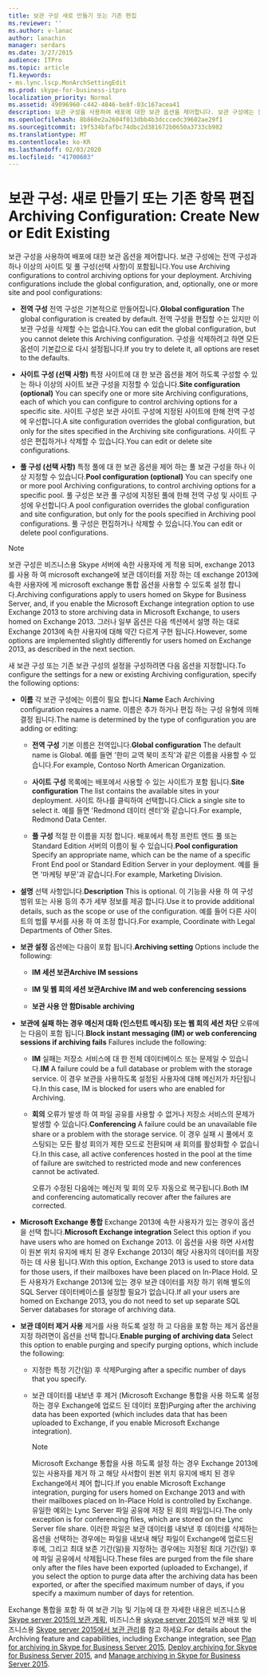 ```yaml
---
title: 보관 구성 새로 만들기 또는 기존 편집
ms.reviewer: ''
ms.author: v-lanac
author: lanachin
manager: serdars
ms.date: 3/27/2015
audience: ITPro
ms.topic: article
f1.keywords:
- ms.lync.lscp.MonArchSettingEdit
ms.prod: skype-for-business-itpro
localization_priority: Normal
ms.assetid: 49096960-c442-4846-be8f-03c167acea41
description: 보관 구성을 사용하여 배포에 대한 보관 옵션을 제어합니다. 보관 구성에는 전역 구성과 하나 이상의 사이트 및 풀 구성(선택 사항)이 포함됩니다.
ms.openlocfilehash: 8b860e2a2604f013dbb4b3dcccedc39602ae29f1
ms.sourcegitcommit: 19f534bfafbc74dbc2d381672b0650a3733cb982
ms.translationtype: MT
ms.contentlocale: ko-KR
ms.lasthandoff: 02/03/2020
ms.locfileid: "41700603"
---
```

# <a name="archiving-configuration-create-new-or-edit-existing"></a><span data-ttu-id="3d4c4-104">보관 구성: 새로 만들기 또는 기존 항목 편집</span><span class="sxs-lookup"><span data-stu-id="3d4c4-104">Archiving Configuration: Create New or Edit Existing</span></span>
 
<span data-ttu-id="3d4c4-p102">보관 구성을 사용하여 배포에 대한 보관 옵션을 제어합니다. 보관 구성에는 전역 구성과 하나 이상의 사이트 및 풀 구성(선택 사항)이 포함됩니다.</span><span class="sxs-lookup"><span data-stu-id="3d4c4-p102">You use Archiving configurations to control archiving options for your deployment. Archiving configurations include the global configuration, and, optionally, one or more site and pool configurations:</span></span>
  
- <span data-ttu-id="3d4c4-107">**전역 구성** 전역 구성은 기본적으로 만들어집니다.</span><span class="sxs-lookup"><span data-stu-id="3d4c4-107">**Global configuration** The global configuration is created by default.</span></span> <span data-ttu-id="3d4c4-108">전역 구성을 편집할 수는 있지만 이 보관 구성을 삭제할 수는 없습니다.</span><span class="sxs-lookup"><span data-stu-id="3d4c4-108">You can edit the global configuration, but you cannot delete this Archiving configuration.</span></span> <span data-ttu-id="3d4c4-109">구성을 삭제하려고 하면 모든 옵션이 기본값으로 다시 설정됩니다.</span><span class="sxs-lookup"><span data-stu-id="3d4c4-109">If you try to delete it, all options are reset to the defaults.</span></span>
    
- <span data-ttu-id="3d4c4-110">**사이트 구성 (선택 사항)** 특정 사이트에 대 한 보관 옵션을 제어 하도록 구성할 수 있는 하나 이상의 사이트 보관 구성을 지정할 수 있습니다.</span><span class="sxs-lookup"><span data-stu-id="3d4c4-110">**Site configuration (optional)** You can specify one or more site Archiving configurations, each of which you can configure to control archiving options for a specific site.</span></span> <span data-ttu-id="3d4c4-111">사이트 구성은 보관 사이트 구성에 지정된 사이트에 한해 전역 구성에 우선합니다.</span><span class="sxs-lookup"><span data-stu-id="3d4c4-111">A site configuration overrides the global configuration, but only for the sites specified in the Archiving site configurations.</span></span> <span data-ttu-id="3d4c4-112">사이트 구성은 편집하거나 삭제할 수 있습니다.</span><span class="sxs-lookup"><span data-stu-id="3d4c4-112">You can edit or delete site configurations.</span></span>
    
- <span data-ttu-id="3d4c4-113">**풀 구성 (선택 사항)** 특정 풀에 대 한 보관 옵션을 제어 하는 풀 보관 구성을 하나 이상 지정할 수 있습니다.</span><span class="sxs-lookup"><span data-stu-id="3d4c4-113">**Pool configuration (optional)** You can specify one or more pool Archiving configurations, to control archiving options for a specific pool.</span></span> <span data-ttu-id="3d4c4-114">풀 구성은 보관 풀 구성에 지정된 풀에 한해 전역 구성 및 사이트 구성에 우선합니다.</span><span class="sxs-lookup"><span data-stu-id="3d4c4-114">A pool configuration overrides the global configuration and site configuration, but only for the pools specified in Archiving pool configurations.</span></span> <span data-ttu-id="3d4c4-115">풀 구성은 편집하거나 삭제할 수 있습니다.</span><span class="sxs-lookup"><span data-stu-id="3d4c4-115">You can edit or delete pool configurations.</span></span>
    
> [!NOTE]
> <span data-ttu-id="3d4c4-116">보관 구성은 비즈니스용 Skype 서버에 속한 사용자에 게 적용 되며, exchange 2013를 사용 하 여 microsoft exchange에 보관 데이터를 저장 하는 데 exchange 2013에 속한 사용자에 게 microsoft exchange 통합 옵션을 사용할 수 있도록 설정 합니다.</span><span class="sxs-lookup"><span data-stu-id="3d4c4-116">Archiving configurations apply to users homed on Skype for Business Server, and, if you enable the Microsoft Exchange integration option to use Exchange 2013 to store archiving data in Microsoft Exchange, to users homed on Exchange 2013.</span></span> <span data-ttu-id="3d4c4-117">그러나 일부 옵션은 다음 섹션에서 설명 하는 대로 Exchange 2013에 속한 사용자에 대해 약간 다르게 구현 됩니다.</span><span class="sxs-lookup"><span data-stu-id="3d4c4-117">However, some options are implemented slightly differently for users homed on Exchange 2013, as described in the next section.</span></span> 
  
<span data-ttu-id="3d4c4-118">새 보관 구성 또는 기존 보관 구성의 설정을 구성하려면 다음 옵션을 지정합니다.</span><span class="sxs-lookup"><span data-stu-id="3d4c4-118">To configure the settings for a new or existing Archiving configuration, specify the following options:</span></span>
- <span data-ttu-id="3d4c4-119">**이름** 각 보관 구성에는 이름이 필요 합니다.</span><span class="sxs-lookup"><span data-stu-id="3d4c4-119">**Name** Each Archiving configuration requires a name.</span></span> <span data-ttu-id="3d4c4-120">이름은 추가 하거나 편집 하는 구성 유형에 의해 결정 됩니다.</span><span class="sxs-lookup"><span data-stu-id="3d4c4-120">The name is determined by the type of configuration you are adding or editing:</span></span>
    
  - <span data-ttu-id="3d4c4-121">**전역 구성** 기본 이름은 전역입니다.</span><span class="sxs-lookup"><span data-stu-id="3d4c4-121">**Global configuration** The default name is Global.</span></span> <span data-ttu-id="3d4c4-122">예를 들면 '한미 교역 북미 조직'과 같은 이름을 사용할 수 있습니다.</span><span class="sxs-lookup"><span data-stu-id="3d4c4-122">For example, Contoso North American Organization.</span></span>
    
  - <span data-ttu-id="3d4c4-123">**사이트 구성** 목록에는 배포에서 사용할 수 있는 사이트가 포함 됩니다.</span><span class="sxs-lookup"><span data-stu-id="3d4c4-123">**Site configuration** The list contains the available sites in your deployment.</span></span> <span data-ttu-id="3d4c4-124">사이트 하나를 클릭하여 선택합니다.</span><span class="sxs-lookup"><span data-stu-id="3d4c4-124">Click a single site to select it.</span></span> <span data-ttu-id="3d4c4-125">예를 들면 'Redmond 데이터 센터'와 같습니다.</span><span class="sxs-lookup"><span data-stu-id="3d4c4-125">For example, Redmond Data Center.</span></span>
    
  - <span data-ttu-id="3d4c4-126">**풀 구성** 적절 한 이름을 지정 합니다. 배포에서 특정 프런트 엔드 풀 또는 Standard Edition 서버의 이름이 될 수 있습니다.</span><span class="sxs-lookup"><span data-stu-id="3d4c4-126">**Pool configuration** Specify an appropriate name, which can be the name of a specific Front End pool or Standard Edition Server in your deployment.</span></span> <span data-ttu-id="3d4c4-127">예를 들면 '마케팅 부문'과 같습니다.</span><span class="sxs-lookup"><span data-stu-id="3d4c4-127">For example, Marketing Division.</span></span>
    
- <span data-ttu-id="3d4c4-128">**설명** 선택 사항입니다.</span><span class="sxs-lookup"><span data-stu-id="3d4c4-128">**Description** This is optional.</span></span> <span data-ttu-id="3d4c4-129">이 기능을 사용 하 여 구성 범위 또는 사용 등의 추가 세부 정보를 제공 합니다.</span><span class="sxs-lookup"><span data-stu-id="3d4c4-129">Use it to provide additional details, such as the scope or use of the configuration.</span></span> <span data-ttu-id="3d4c4-130">예를 들어 다른 사이트의 법률 부서를 사용 하 여 조정 합니다.</span><span class="sxs-lookup"><span data-stu-id="3d4c4-130">For example, Coordinate with Legal Departments of Other Sites.</span></span>
    
- <span data-ttu-id="3d4c4-131">**보관 설정** 옵션에는 다음이 포함 됩니다.</span><span class="sxs-lookup"><span data-stu-id="3d4c4-131">**Archiving setting** Options include the following:</span></span>
    
  - <span data-ttu-id="3d4c4-132">**IM 세션 보관**</span><span class="sxs-lookup"><span data-stu-id="3d4c4-132">**Archive IM sessions**</span></span>
    
  - <span data-ttu-id="3d4c4-133">**IM 및 웹 회의 세션 보관**</span><span class="sxs-lookup"><span data-stu-id="3d4c4-133">**Archive IM and web conferencing sessions**</span></span>
    
  - <span data-ttu-id="3d4c4-134">**보관 사용 안 함**</span><span class="sxs-lookup"><span data-stu-id="3d4c4-134">**Disable archiving**</span></span>
    
- <span data-ttu-id="3d4c4-135">**보관에 실패 하는 경우 메신저 대화 (인스턴트 메시징) 또는 웹 회의 세션 차단** 오류에는 다음이 포함 됩니다.</span><span class="sxs-lookup"><span data-stu-id="3d4c4-135">**Block instant messaging (IM) or web conferencing sessions if archiving fails** Failures include the following:</span></span>
    
  - <span data-ttu-id="3d4c4-136">**IM** 실패는 저장소 서비스에 대 한 전체 데이터베이스 또는 문제일 수 있습니다.</span><span class="sxs-lookup"><span data-stu-id="3d4c4-136">**IM** A failure could be a full database or problem with the storage service.</span></span> <span data-ttu-id="3d4c4-137">이 경우 보관을 사용하도록 설정된 사용자에 대해 메신저가 차단됩니다.</span><span class="sxs-lookup"><span data-stu-id="3d4c4-137">In this case, IM is blocked for users who are enabled for Archiving.</span></span>
    
  - <span data-ttu-id="3d4c4-138">**회의** 오류가 발생 하 여 파일 공유를 사용할 수 없거나 저장소 서비스의 문제가 발생할 수 있습니다.</span><span class="sxs-lookup"><span data-stu-id="3d4c4-138">**Conferencing** A failure could be an unavailable file share or a problem with the storage service.</span></span> <span data-ttu-id="3d4c4-139">이 경우 실패 시 풀에서 호스팅되는 모든 활성 회의가 제한 모드로 전환되며 새 회의를 활성화할 수 없습니다.</span><span class="sxs-lookup"><span data-stu-id="3d4c4-139">In this case, all active conferences hosted in the pool at the time of failure are switched to restricted mode and new conferences cannot be activated.</span></span>
    
    <span data-ttu-id="3d4c4-140">오류가 수정된 다음에는 메신저 및 회의 모두 자동으로 복구됩니다.</span><span class="sxs-lookup"><span data-stu-id="3d4c4-140">Both IM and conferencing automatically recover after the failures are corrected.</span></span>
    
- <span data-ttu-id="3d4c4-141">**Microsoft Exchange 통합** Exchange 2013에 속한 사용자가 있는 경우이 옵션을 선택 합니다.</span><span class="sxs-lookup"><span data-stu-id="3d4c4-141">**Microsoft Exchange integration** Select this option if you have users who are homed on Exchange 2013.</span></span> <span data-ttu-id="3d4c4-142">이 옵션을 사용 하면 사서함이 원본 위치 유지에 배치 된 경우 Exchange 2013이 해당 사용자의 데이터를 저장 하는 데 사용 됩니다.</span><span class="sxs-lookup"><span data-stu-id="3d4c4-142">With this option, Exchange 2013 is used to store data for those users, if their mailboxes have been placed on In-Place Hold.</span></span> <span data-ttu-id="3d4c4-143">모든 사용자가 Exchange 2013에 있는 경우 보관 데이터를 저장 하기 위해 별도의 SQL Server 데이터베이스를 설정할 필요가 없습니다.</span><span class="sxs-lookup"><span data-stu-id="3d4c4-143">If all your users are homed on Exchange 2013, you do not need to set up separate SQL Server databases for storage of archiving data.</span></span>
    
- <span data-ttu-id="3d4c4-144">**보관 데이터 제거 사용** 제거를 사용 하도록 설정 하 고 다음을 포함 하는 제거 옵션을 지정 하려면이 옵션을 선택 합니다.</span><span class="sxs-lookup"><span data-stu-id="3d4c4-144">**Enable purging of archiving data** Select this option to enable purging and specify purging options, which include the following:</span></span>
    
  - <span data-ttu-id="3d4c4-145">지정한 특정 기간(일) 후 삭제</span><span class="sxs-lookup"><span data-stu-id="3d4c4-145">Purging after a specific number of days that you specify.</span></span>
    
  - <span data-ttu-id="3d4c4-146">보관 데이터를 내보낸 후 제거 (Microsoft Exchange 통합을 사용 하도록 설정 하는 경우 Exchange에 업로드 된 데이터 포함)</span><span class="sxs-lookup"><span data-stu-id="3d4c4-146">Purging after the archiving data has been exported (which includes data that has been uploaded to Exchange, if you enable Microsoft Exchange integration).</span></span>
    
    > [!NOTE]
    > <span data-ttu-id="3d4c4-147">Microsoft Exchange 통합을 사용 하도록 설정 하는 경우 Exchange 2013에 있는 사용자를 제거 하 고 해당 사서함이 원본 위치 유지에 배치 된 경우 Exchange에서 제어 합니다.</span><span class="sxs-lookup"><span data-stu-id="3d4c4-147">If you enable Microsoft Exchange integration, purging for users homed on Exchange 2013 and with their mailboxes placed on In-Place Hold is controlled by Exchange.</span></span> <span data-ttu-id="3d4c4-148">유일한 예외는 Lync Server 파일 공유에 저장 된 회의 파일입니다.</span><span class="sxs-lookup"><span data-stu-id="3d4c4-148">The only exception is for conferencing files, which are stored on the Lync Server file share.</span></span> <span data-ttu-id="3d4c4-149">이러한 파일은 보관 데이터를 내보낸 후 데이터를 삭제하는 옵션을 선택하는 경우에는 파일을 내보내 해당 파일이 Exchange에 업로드된 후에, 그리고 최대 보존 기간(일)을 지정하는 경우에는 지정된 최대 기간(일) 후에 파일 공유에서 삭제됩니다.</span><span class="sxs-lookup"><span data-stu-id="3d4c4-149">These files are purged from the file share only after the files have been exported (uploaded to Exchange), if you select the option to purge data after the archiving data has been exported, or after the specified maximum number of days, if you specify a maximum number of days for retention.</span></span> 
  
<span data-ttu-id="3d4c4-150">Exchange 통합을 포함 하 여 보관 기능 및 기능에 대 한 자세한 내용은 비즈니스용 [Skype server 2015의 보관 계획](../../plan-your-deployment/archiving/archiving.md), 비즈니스용 [skype server 2015](../../deploy/deploy-archiving/deploy-archiving.md)의 보관 배포 및 비즈니스용 [Skype server 2015에서 보관 관리](../../manage/archiving/archiving.md)를 참고 하세요.</span><span class="sxs-lookup"><span data-stu-id="3d4c4-150">For details about the Archiving feature and capabilities, including Exchange integration, see [Plan for archiving in Skype for Business Server 2015](../../plan-your-deployment/archiving/archiving.md), [Deploy archiving for Skype for Business Server 2015](../../deploy/deploy-archiving/deploy-archiving.md), and [Manage archiving in Skype for Business Server 2015](../../manage/archiving/archiving.md).</span></span>

